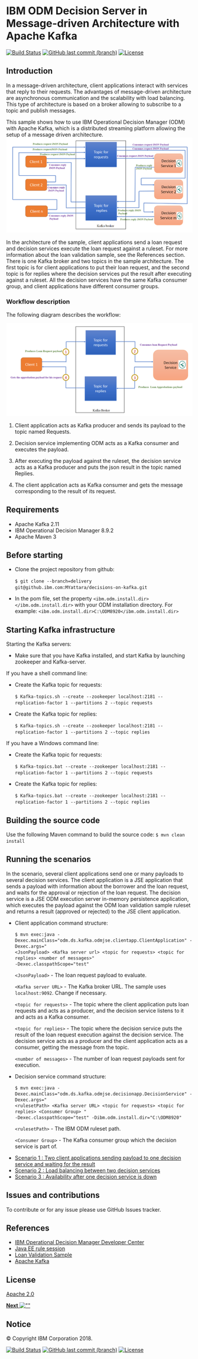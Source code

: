 # IBM ODM Decision Server in Message-driven Architecture with Apache Kafka
[![Build Status](https://travis.ibm.com/MYattara/ODM-DecisionServer-Kafka.svg?token=YUDWXbAcjsyzHsqNF4a8&branch=master)](https://travis.ibm.com/MYattara/ODM-DecisionServer-Kafka)
[![GitHub last commit (branch)](https://img.shields.io/github/last-commit/ODMDev/odm-ondocker/dev.svg)](https://github.ibm.com/MYattara/ODM-DecisionServer-Kafka)
[![License](https://img.shields.io/badge/License-Apache%202.0-blue.svg)](https://opensource.org/licenses/Apache-2.0)

## Introduction

In a message-driven architecture, client applications interact with services that reply to their requests.
The advantages of message-driven architecture are asynchronous communication and the scalability with load balancing.
This type of architecture is based on a broker allowing to subscribe to a topic and publish messages.

This sample shows how to use IBM Operational Decision Manager (ODM) with Apache Kafka, which is a distributed streaming platform allowing the setup of a message driven architecture.
![Sample Architecture](docs/images/architecture.png)


In the architecture of the sample, client applications send a loan request and decision services execute the loan request against a ruleset. For more information about the loan validation sample, see the References section.
There is one Kafka broker and two topics in the sample architecture.
The first topic is for client applications to put their loan request, and the second topic is for replies where the decision services put the result after executing against a ruleset.
All the decision services have the same Kafka consumer group, and client applications have different consumer groups.  


### Workflow description
The following diagram describes the workflow:

![Sample Architecture](docs/images/sequence.png)

1. Client application acts as Kafka producer and sends its payload to the topic named Requests.

2. Decision service implementing ODM acts as a Kafka consumer and executes the payload.

3. After executing the payload against the ruleset, the decision service acts as a Kafka producer and puts the json result in the topic named Replies.

4. The client application acts as Kafka consumer and gets the message corresponding to the result of its request.

## Requirements

* Apache Kafka 2.11
* IBM Operational Decision Manager 8.9.2
* Apache Maven 3

## Before starting 
* Clone the project repository from github:

  ```$ git clone --branch=delivery git@github.ibm.com:MYattara/decisions-on-kafka.git```
* In the pom file, set the property `<ibm.odm.install.dir></ibm.odm.install.dir>` with your ODM installation directory. For example: `<ibm.odm.install.dir>C:\ODM8920</ibm.odm.install.dir>`

## Starting Kafka infrastructure

Starting the Kafka servers:
* Make sure that you have Kafka installed, and start Kafka by launching zookeeper and Kafka-server.

If you have a shell command line:
* Create the Kafka topic for requests: 

  ```$ Kafka-topics.sh --create --zookeeper localhost:2181 --replication-factor 1 --partitions 2 --topic requests```
* Create the Kafka topic for replies: 

  ```$ Kafka-topics.sh --create --zookeeper localhost:2181 --replication-factor 1 --partitions 2 --topic replies```


If you have a Windows command line:

* Create the Kafka topic for requests: 

  ```$ Kafka-topics.bat --create --zookeeper localhost:2181 --replication-factor 1 --partitions 2 --topic requests```
* Create the Kafka topic for replies: 

  ```$ Kafka-topics.bat --create --zookeeper localhost:2181 --replication-factor 1 --partitions 2 --topic replies```


## Building the source code
Use the following Maven command to build the source code:
`$ mvn clean install`

## Running the scenarios

In the scenario, several client applications send one or many payloads to several decision services.
The client application is a JSE application that sends a payload with information about the borrower and the loan request, and waits for the approval or rejection of the loan request.
The decision service is a JSE ODM execution server in-memory persistence application, which executes the payload against the ODM loan validation sample ruleset and returns a result (approved or rejected) to the JSE client application.

* Client application command structure: 
  ```
  $ mvn exec:java -Dexec.mainClass="odm.ds.kafka.odmjse.clientapp.ClientApplication" -Dexec.args="
  <JsonPayload> <Kafka server url> <topic for requests> <topic for replies> <number of messages>"
  -Dexec.classpathScope="test"

  ```
  `<JsonPayload>` - The loan request payload to evaluate.

  `<Kafka server URL>` - The Kafka broker URL. The sample uses `localhost:9092`. Change if necessary.

  `<topic for requests>` - The topic where the client application puts loan requests and acts as a producer, and the decision service listens to it and acts as a Kafka consumer.

  `<topic for replies>` - The topic where the decision service puts the result of the loan request execution against the decision service. The decision service acts as a producer and the client application acts as a consumer,
getting the message from the topic. 

  `<number of messages>` - The number of loan request payloads sent for execution.

* Decision service command structure: 
  ```
  $ mvn exec:java -Dexec.mainClass="odm.ds.kafka.odmjse.decisionapp.DecisionService" -Dexec.args="
  <rulesetPath> <Kafka server URL> <topic for requests> <topic for replies> <Consumer Group> " 
  -Dexec.classpathScope="test" -Dibm.odm.install.dir="C:\ODM8920" 

  ```

  `<rulesetPath>` - The IBM ODM ruleset path.

  `<Consumer Group>` - The Kafka consumer group which the decision service is part of.
-   [Scenario 1 : Two client applications sending payload to one decision service and waiting for the result](docs/chapters/subscenario1.md)
-   [Scenario 2 : Load balancing between two decision services](docs/chapters/subscenario2.md)
-   [Scenario 3 : Availability after one decision service is down](docs/chapters/subscenario3.md)

## Issues and contributions

To contribute or for any issue please use GitHub Issues tracker.

## References
* [IBM Operational Decision Manager Developer Center](https://developer.ibm.com/odm/)
* [Java EE rule session](https://www.ibm.com/support/knowledgecenter/en/SSQP76_8.9.2/com.ibm.odm.dserver.rules.samples/res_smp_topics/smp_res_javaee.html)
* [Loan Validation Sample](https://www.ibm.com/support/knowledgecenter/en/SSQP76_8.5.1/com.ibm.odm.dserver.rules.samples/designer_smp_topics/smp_rd_engineintmultproj_det.html)
* [Apache Kafka](https://kafka.apache.org/)

## License
[Apache 2.0](LICENSE)

[**Next** ![""](docs/images/next.jpg)](docs/chapters/subscenario1.md)
## Notice
© Copyright IBM Corporation 2018.

[![Build Status](https://travis.ibm.com/MYattara/ODM-DecisionServer-Kafka.svg?token=YUDWXbAcjsyzHsqNF4a8&branch=master)](https://travis.ibm.com/MYattara/ODM-DecisionServer-Kafka)
[![GitHub last commit (branch)](https://img.shields.io/github/last-commit/ODMDev/odm-ondocker/dev.svg)](https://github.ibm.com/MYattara/ODM-DecisionServer-Kafka)
[![License](https://img.shields.io/badge/License-Apache%202.0-blue.svg)](https://opensource.org/licenses/Apache-2.0)
